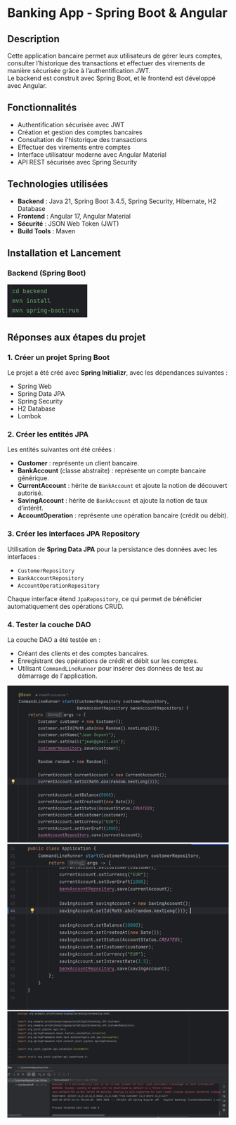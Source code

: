 # Banking App - Spring Boot & Angular

## Description
Cette application bancaire permet aux utilisateurs de gérer leurs comptes, consulter l’historique des transactions et effectuer des virements de manière sécurisée grâce à l’authentification JWT.  
Le backend est construit avec Spring Boot, et le frontend est développé avec Angular.

## Fonctionnalités
- Authentification sécurisée avec JWT
- Création et gestion des comptes bancaires
- Consultation de l'historique des transactions
- Effectuer des virements entre comptes
- Interface utilisateur moderne avec Angular Material
- API REST sécurisée avec Spring Security

## Technologies utilisées
- **Backend** : Java 21, Spring Boot 3.4.5, Spring Security, Hibernate, H2 Database
- **Frontend** : Angular 17, Angular Material
- **Sécurité** : JSON Web Token (JWT)
- **Build Tools** : Maven

## Installation et Lancement

### Backend (Spring Boot)

![img.png](img.png)


## Réponses aux étapes du projet

### 1. Créer un projet Spring Boot
Le projet a été créé avec **Spring Initializr**, avec les dépendances suivantes :
- Spring Web
- Spring Data JPA
- Spring Security
- H2 Database
- Lombok

### 2. Créer les entités JPA
Les entités suivantes ont été créées :
- **Customer** : représente un client bancaire.
- **BankAccount** (classe abstraite) : représente un compte bancaire générique.
- **CurrentAccount** : hérite de `BankAccount` et ajoute la notion de découvert autorisé.
- **SavingAccount** : hérite de `BankAccount` et ajoute la notion de taux d’intérêt.
- **AccountOperation** : représente une opération bancaire (crédit ou débit).

### 3. Créer les interfaces JPA Repository
Utilisation de **Spring Data JPA** pour la persistance des données avec les interfaces :
- `CustomerRepository`
- `BankAccountRepository`
- `AccountOperationRepository`

Chaque interface étend `JpaRepository`, ce qui permet de bénéficier automatiquement des opérations CRUD.

### 4. Tester la couche DAO
La couche DAO a été testée en :
- Créant des clients et des comptes bancaires.
- Enregistrant des opérations de crédit et débit sur les comptes.
- Utilisant `CommandLineRunner` pour insérer des données de test au démarrage de l'application.

![img_1.png](img_1.png)
![img_2.png](img_2.png)
![img_3.png](img_3.png)

